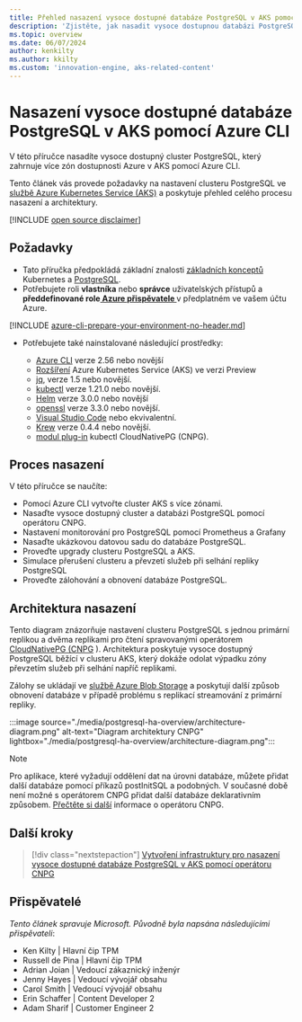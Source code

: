 ```yaml
---
title: Přehled nasazení vysoce dostupné databáze PostgreSQL v AKS pomocí Azure CLI
description: 'Zjistěte, jak nasadit vysoce dostupnou databázi PostgreSQL v AKS pomocí operátoru CloudNativePG.'
ms.topic: overview
ms.date: 06/07/2024
author: kenkilty
ms.author: kkilty
ms.custom: 'innovation-engine, aks-related-content'
---
```

# Nasazení vysoce dostupné databáze PostgreSQL v AKS pomocí Azure CLI

V této příručce nasadíte vysoce dostupný cluster PostgreSQL, který zahrnuje více zón dostupnosti Azure v AKS pomocí Azure CLI.

Tento článek vás provede požadavky na nastavení clusteru PostgreSQL ve [službě Azure Kubernetes Service (AKS)][what-is-aks] a poskytuje přehled celého procesu nasazení a architektury.

[!INCLUDE [open source disclaimer](./includes/open-source-disclaimer.md)]

## Požadavky

* Tato příručka předpokládá základní znalosti [základních konceptů][core-kubernetes-concepts] Kubernetes a [PostgreSQL][postgresql].
* Potřebujete roli **vlastníka** nebo **správce** uživatelských přístupů a **předdefinované role[ Azure přispěvatele ][azure-roles]** v předplatném ve vašem účtu Azure.

[!INCLUDE [azure-cli-prepare-your-environment-no-header.md](~/reusable-content/azure-cli/azure-cli-prepare-your-environment-no-header.md)]

* Potřebujete také nainstalované následující prostředky:

  * [Azure CLI](/cli/azure/install-azure-cli) verze 2.56 nebo novější
  * [Rozšíření][aks-preview] Azure Kubernetes Service (AKS) ve verzi Preview
  * [jq][jq], verze 1.5 nebo novější.
  * [kubectl][install-kubectl] verze 1.21.0 nebo novější.
  * [Helm][install-helm] verze 3.0.0 nebo novější
  * [openssl][install-openssl] verze 3.3.0 nebo novější.
  * [Visual Studio Code][install-vscode] nebo ekvivalentní.
  * [Krew][install-krew] verze 0.4.4 nebo novější.
  * [modul plug-in][cnpg-plugin] kubectl CloudNativePG (CNPG).

## Proces nasazení

V této příručce se naučíte:

* Pomocí Azure CLI vytvořte cluster AKS s více zónami.
* Nasaďte vysoce dostupný cluster a databázi PostgreSQL pomocí operátoru [][cnpg-plugin]CNPG.
* Nastavení monitorování pro PostgreSQL pomocí Prometheus a Grafany
* Nasaďte ukázkovou datovou sadu do databáze PostgreSQL.
* Proveďte upgrady clusteru PostgreSQL a AKS.
* Simulace přerušení clusteru a převzetí služeb při selhání repliky PostgreSQL
* Proveďte zálohování a obnovení databáze PostgreSQL.

## Architektura nasazení

Tento diagram znázorňuje nastavení clusteru PostgreSQL s jednou primární replikou a dvěma replikami pro čtení spravovanými operátorem [CloudNativePG (CNPG](https://cloudnative-pg.io/) ). Architektura poskytuje vysoce dostupný PostgreSQL běžící v clusteru AKS, který dokáže odolat výpadku zóny převzetím služeb při selhání napříč replikami.

Zálohy se ukládají ve [službě Azure Blob Storage](/azure/storage/blobs/) a poskytují další způsob obnovení databáze v případě problému s replikací streamování z primární repliky.

:::image source="./media/postgresql-ha-overview/architecture-diagram.png" alt-text="Diagram architektury CNPG" lightbox="./media/postgresql-ha-overview/architecture-diagram.png":::

> [!NOTE]
> Pro aplikace, které vyžadují oddělení dat na úrovni databáze, můžete přidat další databáze pomocí příkazů postInitSQL a podobných. V současné době není možné s operátorem CNPG přidat další databáze deklarativním způsobem.
[Přečtěte si další](https://github.com/cloudnative-pg/cloudnative-pg) informace o operátoru CNPG. 

## Další kroky

> [!div class="nextstepaction"]
> [Vytvoření infrastruktury pro nasazení vysoce dostupné databáze PostgreSQL v AKS pomocí operátoru CNPG][create-infrastructure]

## Přispěvatelé

*Tento článek spravuje Microsoft. Původně byla napsána následujícími přispěvateli*:

* Ken Kilty | Hlavní čip TPM
* Russell de Pina | Hlavní čip TPM
* Adrian Joian | Vedoucí zákaznický inženýr
* Jenny Hayes | Vedoucí vývojář obsahu
* Carol Smith | Vedoucí vývojář obsahu
* Erin Schaffer | Content Developer 2
* Adam Sharif | Customer Engineer 2

<!-- LINKS -->
[what-is-aks]: ./what-is-aks.md
[postgresql]: https://www.postgresql.org/
[core-kubernetes-concepts]: ./concepts-clusters-workloads.md
[azure-roles]: /azure/role-based-access-control/built-in-roles
[aks-preview]: ./draft.md#install-the-aks-preview-azure-cli-extension
[jq]: https://jqlang.github.io/jq/
[install-kubectl]: https://kubernetes.io/docs/tasks/tools/install-kubectl/
[install-helm]: https://helm.sh/docs/intro/install/
[install-openssl]: https://www.openssl.org/
[install-vscode]: https://code.visualstudio.com/Download
[install-krew]: https://krew.sigs.k8s.io/
[cnpg-plugin]: https://cloudnative-pg.io/documentation/current/kubectl-plugin/#using-krew
[create-infrastructure]: ./create-postgresql-ha.md
